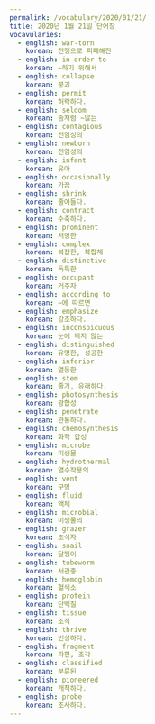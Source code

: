 ```yaml
---
permalink: /vocabulary/2020/01/21/
title: 2020년 1월 21일 단어장
vocavularies:
  - english: war-torn
    korean: 전쟁으로 피폐해진
  - english: in order to
    korean: ~하기 위해서
  - english: collapse
    korean: 붕괴
  - english: permit
    korean: 허락하다.
  - english: seldom
    korean: 좀처럼 ~않는
  - english: contagious
    korean: 전염성의
  - english: newborn
    korean: 전염성의
  - english: infant
    korean: 유아
  - english: occasionally
    korean: 가끔
  - english: shrink
    korean: 줄어들다.
  - english: contract
    korean: 수축하다.
  - english: prominent
    korean: 저명한
  - english: complex
    korean: 복잡한, 복합체
  - english: distinctive
    korean: 독특한
  - english: occupant
    korean: 거주자
  - english: according to
    korean: ~에 따르면
  - english: emphasize
    korean: 강조하다.
  - english: inconspicuous
    korean: 눈에 띄지 않는
  - english: distinguished
    korean: 유명한, 성공한
  - english: inferior
    korean: 열등한
  - english: stem
    korean: 줄기, 유래하다.
  - english: photosynthesis
    korean: 광합성
  - english: penetrate
    korean: 관통하다.
  - english: chemosynthesis
    korean: 화학 합성
  - english: microbe
    korean: 미생물
  - english: hydrothermal
    korean: 열수작용의
  - english: vent
    korean: 구멍
  - english: fluid
    korean: 액체
  - english: microbial
    korean: 미생물의
  - english: grazer
    korean: 초식자
  - english: snail
    korean: 달팽이
  - english: tubeworm
    korean: 서관충
  - english: hemoglobin
    korean: 혈색소
  - english: protein
    korean: 단백질
  - english: tissue
    korean: 조직
  - english: thrive
    korean: 번성하다.
  - english: fragment
    korean: 파편, 조각
  - english: classified
    korean: 분류된
  - english: pioneered
    korean: 개척하다.
  - english: probe
    korean: 조사하다.
---
```

